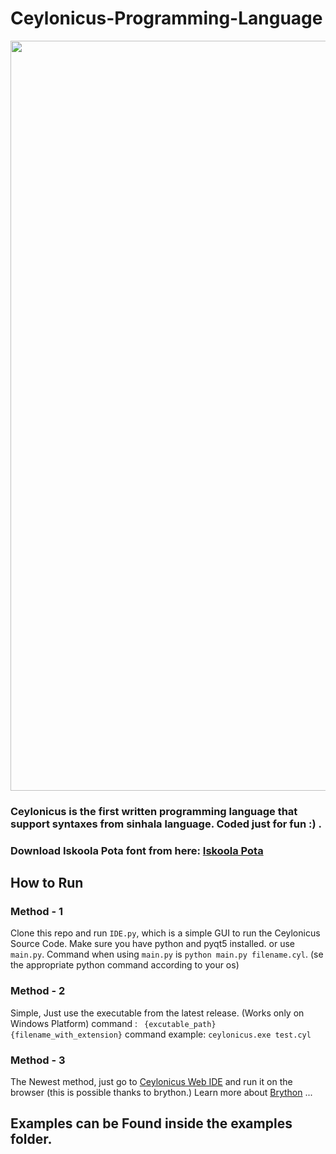 # Ceylonicus-Programming-Language
<p align="center">
    <img width="1200px" src="https://github.com/RezSat/Ceylonicus/blob/gh-pages/css/logo-1200x268.png?raw=true"><br/>
  </a>
</p>

### Ceylonicus is the first written programming language that support syntaxes from sinhala language. Coded just for fun :) .

### Download Iskoola Pota font from here: [Iskoola Pota](https://freefontsdownload.net/free-iskpotab-font-145700.htm)

## How to Run

### Method - 1
Clone this repo and run `IDE.py`, which is a simple GUI to run the Ceylonicus Source Code. Make sure you have python and pyqt5 installed.
or use `main.py`. Command when using `main.py` is `python main.py filename.cyl`. (se the appropriate python command according to your os)

### Method - 2
Simple, Just use the executable from the latest release. (Works only on Windows Platform)
command : ``` {excutable_path} {filename_with_extension}```
command example: ``` ceylonicus.exe test.cyl ```

### Method - 3
The Newest method, just go to [Ceylonicus Web IDE](https://ceylonicus.vercel.app/) and run it on the browser (this is possible thanks to brython.)
Learn more about [Brython](https://brython.info/) ...

## Examples can be Found inside the examples folder.
